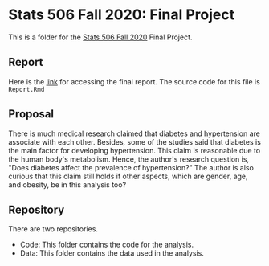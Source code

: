 # Stats 506 Fall 2020: Final Project
This is a folder for the [Stats 506 Fall 2020](https://github.com/jbhender/Stats506_F20) Final Project.

## Report
Here is the [link](https://raw.githack.com/skorsu/Stats506_Final_Project/main/Report.html) for accessing the final report. The source code for this file is `Report.Rmd`

## Proposal
There is much medical research claimed that diabetes and hypertension are associate with each other. Besides, some of the studies said that diabetes is the main factor for developing hypertension. This claim is reasonable due to the human body's metabolism. Hence, the author's research question is, "Does diabetes affect the prevalence of hypertension?" The author is also curious that this claim still holds if other aspects, which are gender, age, and obesity, be in this analysis too?

## Repository
There are two repositories.  

- Code: This folder contains the code for the analysis.  
- Data: This folder contains the data used in the analysis.  